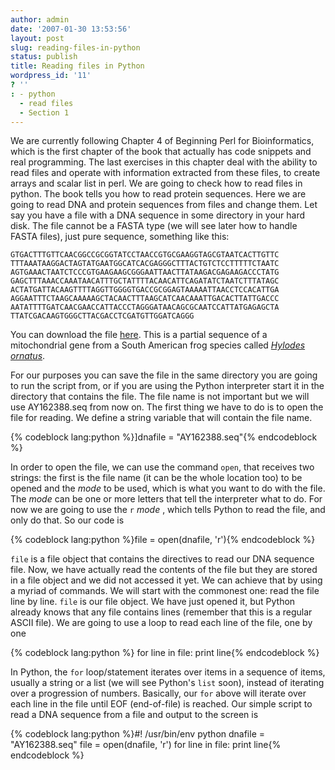 ```yaml
---
author: admin
date: '2007-01-30 13:53:56'
layout: post
slug: reading-files-in-python
status: publish
title: Reading files in Python
wordpress_id: '11'
? ''
: - python
  - read files
  - Section 1
---
```


We are currently following Chapter 4 of Beginning Perl for
Bioinformatics, which is the first chapter of the book that actually has
code snippets and real programming. The last exercises in this chapter
deal with the ability to read files and operate with information
extracted from these files, to create arrays and scalar list in perl. We
are going to check how to read files in python. The book tells you how
to read protein sequences. Here we are going to read DNA and protein
sequences from files and change them. Let say you have a file with a DNA
sequence in some directory in your hard disk. The file cannot be a FASTA
type (we will see later how to handle FASTA files), just pure sequence,
something like this:

`GTGACTTTGTTCAACGGCCGCGGTATCCTAACCGTGCGAAGGTAGCGTAATCACTTGTTC TTTAAATAAGGACTAGTATGAATGGCATCACGAGGGCTTTACTGTCTCCTTTTTCTAATC AGTGAAACTAATCTCCCGTGAAGAAGCGGGAATTAACTTATAAGACGAGAAGACCCTATG GAGCTTTAAACCAAATAACATTTGCTATTTTACAACATTCAGATATCTAATCTTTATAGC ACTATGATTACAAGTTTTAGGTTGGGGTGACCGCGGAGTAAAAATTAACCTCCACATTGA AGGAATTTCTAAGCAAAAAGCTACAACTTTAAGCATCAACAAATTGACACTTATTGACCC AATATTTTGATCAACGAACCATTACCCTAGGGATAACAGCGCAATCCATTATGAGAGCTA TTATCGACAAGTGGGCTTACGACCTCGATGTTGGATCAGGG`

You can download the file [here](http://python.genedrift.org/codepy/AY162388.seq). This is a
partial sequence of a mitochondrial gene from a South American frog
species called [*Hylodes ornatus*](http://calphotos.berkeley.edu/imgs/128x192/0000_0000/1101/0201.jpeg).

For our purposes you can save the file in the same directory you are
going to run the script from, or if you are using the Python interpreter
start it in the directory that contains the file. The file name is not
important but we will use AY162388.seq from now on. The first thing we
have to do is to open the file for reading. We define a string variable
that will contain the file name.

{% codeblock lang:python %}]dnafile = "AY162388.seq"{% endcodeblock %}

In order to open the file, we can use the
command `open`, that receives two strings: the first is the file name
(it can be the whole location too) to be opened and the *mode* to be
used, which is what you want to do with the file. The *mode* can be one
or more letters that tell the interpreter what to do. For now we are
going to use the `r` *mode* , which tells Python to read the file, and
only do that. So our code is 

{% codeblock lang:python %}file = open(dnafile, 'r'){% endcodeblock %}

`file` is a file object that contains
the directives to read our DNA sequence file. Now, we have actually read
the contents of the file but they are stored in a file object and we did
not accessed it yet. We can achieve that by using a myriad of commands.
We will start with the commonest one: read the file line by line. `file`
is our file object. We have just opened it, but Python already knows
that any file contains lines (remember that this is a regular ASCII
file). We are going to use a loop to read each line of the file, one by
one

{% codeblock lang:python %}
for line in file:
    print line{% endcodeblock %}

In Python, the `for` loop/statement iterates over
items in a sequence of items, usually a string or a list (we will see
Python's `list` soon), instead of iterating over a progression of
numbers. Basically, our `for` above will iterate over each line in the
file until EOF (end-of-file) is reached. Our simple script to read a DNA
sequence from a file and output to the screen is

{% codeblock lang:python %}\#! /usr/bin/env python
dnafile = "AY162388.seq"
file = open(dnafile, 'r')
for line in file:
    print line{% endcodeblock %}
